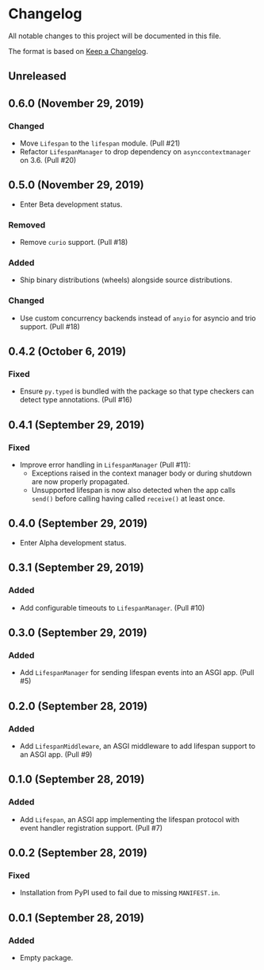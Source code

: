 # Changelog

All notable changes to this project will be documented in this file.

The format is based on [Keep a Changelog](https://keepachangelog.com/en/1.0.0/).

## Unreleased

## 0.6.0 (November 29, 2019)

### Changed

- Move `Lifespan` to the `lifespan` module. (Pull #21)
- Refactor `LifespanManager` to drop dependency on `asynccontextmanager` on 3.6. (Pull #20)

## 0.5.0 (November 29, 2019)

- Enter Beta development status.

### Removed

- Remove `curio` support. (Pull #18)

### Added

- Ship binary distributions (wheels) alongside source distributions.

### Changed

- Use custom concurrency backends instead of `anyio` for asyncio and trio support. (Pull #18)

## 0.4.2 (October 6, 2019)

### Fixed

- Ensure `py.typed` is bundled with the package so that type checkers can detect type annotations. (Pull #16)

## 0.4.1 (September 29, 2019)

### Fixed

- Improve error handling in `LifespanManager` (Pull #11):
  - Exceptions raised in the context manager body or during shutdown are now properly propagated.
  - Unsupported lifespan is now also detected when the app calls `send()` before calling having called `receive()` at least once.

## 0.4.0 (September 29, 2019)

- Enter Alpha development status.

## 0.3.1 (September 29, 2019)

### Added

- Add configurable timeouts to `LifespanManager`. (Pull #10)

## 0.3.0 (September 29, 2019)

### Added

- Add `LifespanManager` for sending lifespan events into an ASGI app. (Pull #5)

## 0.2.0 (September 28, 2019)

### Added

- Add `LifespanMiddleware`, an ASGI middleware to add lifespan support to an ASGI app. (Pull #9)

## 0.1.0 (September 28, 2019)

### Added

- Add `Lifespan`, an ASGI app implementing the lifespan protocol with event handler registration support. (Pull #7)

## 0.0.2 (September 28, 2019)

### Fixed

- Installation from PyPI used to fail due to missing `MANIFEST.in`.

## 0.0.1 (September 28, 2019)

### Added

- Empty package.
